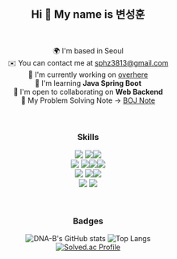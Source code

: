 <div align="center">
  
Hi 👋 My name is 변성훈  
---------------------

<br>

🌍  I'm based in Seoul  
✉️  You can contact me at [sphz3813@gmail.com](mailto:sphz3813@gmail.com)  
🚀  I'm currently working on [overhere](https://github.com/OverHereTeam/backend)  
🧠  I'm learning **Java Spring Boot**  
🤝  I'm open to collaborating on **Web Backend**  
👻  My Problem Solving Note → [BOJ Note](https://aware-bream-339.notion.site/2f9ca2452eee4d5783563ae1eb8129d1?v=bb58d9c756e2498c9d2355c069e6b257&pvs=4)

<br>

### Skills

<p align="center">
    <img src="https://img.shields.io/badge/FrameWork-%23121011?style=for-the-badge">
    <img src="https://img.shields.io/badge/spring boot-6DB33F?style=for-the-badge&logo=springboot&logoColor=white"><img src="https://img.shields.io/badge/express.js-000000?style=for-the-badge&logo=express&logoColor=white">
  <br>
    <img src="https://img.shields.io/badge/Language-%23121011?style=for-the-badge">
    <img src="https://img.shields.io/badge/Java-FF7900?style=for-the-badge&logo=openjdk&logoColor=white"><img src="https://img.shields.io/badge/C++-00599C?style=for-the-badge&logo=cplusplus&logoColor=white"><img src="https://img.shields.io/badge/python-3776AB?style=for-the-badge&logo=python&logoColor=white">
  <br>
    <img src="https://img.shields.io/badge/DBMS-%23121011?style=for-the-badge">
    <img src="https://img.shields.io/badge/Mysql-4479A1?style=for-the-badge&logo=Mysql&logoColor=white"><img src="https://img.shields.io/badge/mongo db-47A248?style=for-the-badge&logo=mongodb&logoColor=white">
  <br>
    <img src="https://img.shields.io/badge/Cloud-%23121011?style=for-the-badge">
    <img src="https://img.shields.io/badge/google cloud-4285F4?style=for-the-badge&logo=googlecloudstorage&logoColor=white">
</p>

<br>

### Badges

![DNA-B's GitHub stats](https://github-readme-stats.vercel.app/api?username=DNA-B&show_icons=true&theme=moltack&border_radius=15.0&line_height=28) ![Top Langs](https://github-readme-stats.vercel.app/api/top-langs/?username=DNA-B&layout=donut&theme=moltack&border_radius=15.0)  
[![Solved.ac Profile](http://mazassumnida.wtf/api/generate_badge?boj=dna_b)](https://solved.ac/dna_b)
</div>
